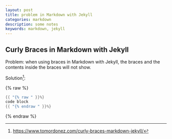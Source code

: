 ```yaml
---
layout: post
title: problem in Markdown with Jekyll
categories: markdown
description: some notes
keywords: markdown, jekyll
---
```


## Curly Braces in Markdown with Jekyll

Problem:
when using braces in Markdown with Jekyll, the braces and the contents inside the braces will not show.

Solution[^1]:

{% raw %}

```cpp
{{ "{% raw " }}%} 
code block
{{ "{% endraw " }}%}
```

{% endraw %}

[^1]:<https://www.tomordonez.com/curly-braces-markdown-jekyll/>